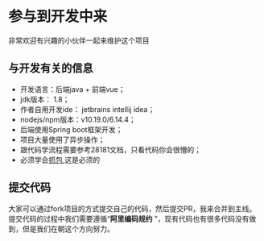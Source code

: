 <!-- 参与开发 -->

# 参与到开发中来

非常欢迎有兴趣的小伙伴一起来维护这个项目

## 与开发有关的信息

- 开发语言：后端java + 前端vue；
- jdk版本： 1.8；
- 作者自用开发ide： jetbrains intellij idea；
- nodejs/npm版本：v10.19.0/6.14.4；
- 后端使用Spring boot框架开发；
- 项目大量使用了异步操作；
- 跟代码学流程需要参考28181文档，只看代码你会很懵的；
- 必须学会[抓包](_content/skill/tcpdump.md),这是必须的

## 提交代码

大家可以通过fork项目的方式提交自己的代码，然后提交PR，我来合并到主线。提交代码的过程中我们需要遵循“**阿里编码规约**
”，现有代码也有很多代码没有做到，但是我们在朝这个方向努力。